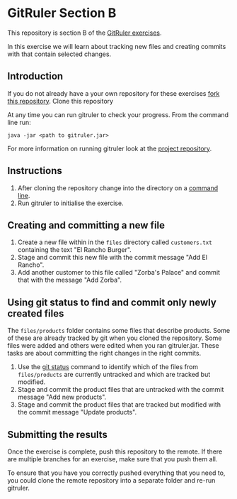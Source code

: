 <!--
Marked Style: Github
-->

# GitRuler Section B

This repository is section B of the [GitRuler exercises](https://github.com/UOL-CS/gitruler-exercises).

In this exercise we will learn about tracking new files and creating commits with that contain selected changes.

## Introduction

If you do not already have a your own repository for these exercises [fork this repository](https://help.github.com/articles/fork-a-repo/). Clone this repository

At any time you can run gitruler to check your progress. From the command line run:

`java -jar <path to gitruler.jar>`

For more information on running gitruler look at the [project repository](https://github.com/rcraggs/gitruler).

## Instructions

1. After cloning the repository change into the directory on a [command line](https://www.techopedia.com/definition/3337/command-line-interface-cli).
2. Run gitruler to initialise the exercise.

## Creating and committing a new file

1. Create a new file within in the `files` directory called `customers.txt` containing the text "El Rancho Burger".
2. Stage and commit this new file with the commit message "Add El Rancho".
3. Add another customer to this file called "Zorba's Palace" and commit that with the message "Add Zorba".

## Using git status to find and commit only newly created files

The `files/products` folder contains some files that describe products. Some of these are already tracked by git when you cloned the repository. Some files were added and others were edited when you ran gitruler.jar. These tasks are about committing the right changes in the right commits.

1. Use the [git status](https://githowto.com/checking_status) command to identify which of the files from `files/products` are currently untracked and which are tracked but modified.
2. Stage and commit the product files that are untracked with the commit message "Add new products".
3. Stage and commit the product files that are tracked but modified with the commit message "Update products".

## Submitting the results

Once the exercise is complete, push this repository to the remote. If there are multiple branches for an exercise, make sure that you push them all. 

To ensure that you have you correctly pushed everything that you need to, you could clone the remote repository into a separate folder and re-run gitruler.





